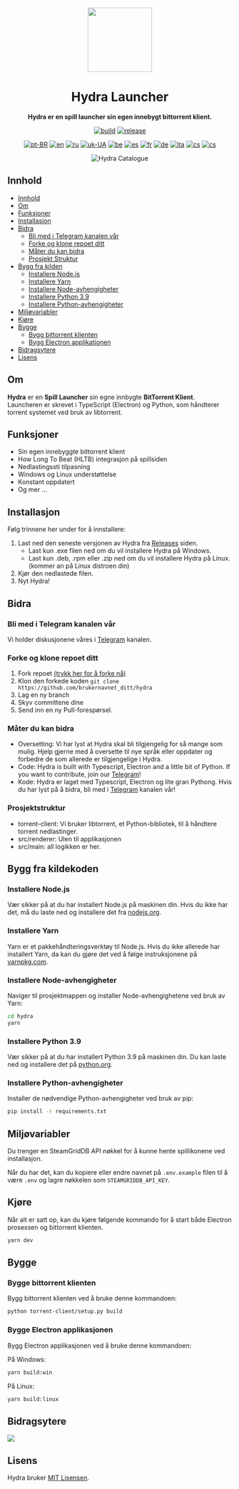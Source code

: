 <br>

<div align="center">

[<img src="./resources/icon.png" width="144"/>](https://hydralauncher.site)

  <h1 align="center">Hydra Launcher</h1>

  <p align="center">
    <strong>Hydra er en spill launcher sin egen innebygt bittorrent klient.</strong>
  </p>

[![build](https://img.shields.io/github/actions/workflow/status/hydralauncher/hydra/build.yml)](https://github.com/hydralauncher/hydra/actions)
[![release](https://img.shields.io/github/package-json/v/hydralauncher/hydra)](https://github.com/hydralauncher/hydra/releases)

[![pt-BR](https://img.shields.io/badge/lang-pt--BR-green.svg)](README.pt-BR.md)
[![en](https://img.shields.io/badge/lang-en-red.svg)](README.md)
[![ru](https://img.shields.io/badge/lang-ru-yellow.svg)](README.ru.md)
[![uk-UA](https://img.shields.io/badge/lang-uk--UA-blue)](README.uk-UA.md)
[![be](https://img.shields.io/badge/lang-be-orange)](README.be.md)
[![es](https://img.shields.io/badge/lang-es-red)](README.es.md)
[![fr](https://img.shields.io/badge/lang-fr-blue)](README.fr.md)
[![de](https://img.shields.io/badge/lang-de-black)](README.de.md)
[![ita](https://img.shields.io/badge/lang-it-red)](README.it.md)
[![cs](https://img.shields.io/badge/lang-cs-purple)](README.cs.md)
[![cs](https://img.shields.io/badge/lang-nb-blue)](README.nb.md)

![Hydra Catalogue](./docs/screenshot.png)

</div>

## Innhold

- [Innhold](#innhold)
- [Om](#om)
- [Funksjoner](#funksjoner)
- [Installasjon](#installasjon)
- [Bidra](#-bidra)
  - [Bli med i Telegram kanalen vår](#-join-our-telegram)
  - [Forke og klone repoet ditt](#fork-and-clone-your-repository)
  - [Måter du kan bidra](#ways-you-can-contribute)
  - [Prosjekt Struktur](#project-structure)
- [Bygg fra kilden](#build-from-source)
  - [Installere Node.js](#install-nodejs)
  - [Installere Yarn](#install-yarn)
  - [Installere Node-avhengigheter](#install-node-dependencies)
  - [Installere Python 3.9](#install-python-39)
  - [Installere Python-avhengigheter](#install-python-dependencies)
- [Miljøvariabler](#environment-variables)
- [Kjøre](#running)
- [Bygge](#build)
  - [Bygg bittorrent klienten](#build-the-bittorrent-client)
  - [Bygg Electron applikationen](#build-the-electron-application)
- [Bidragsytere](#contributors)
- [Lisens](#license)

## Om

**Hydra** er en **Spill Launcher** sin egne innbygte **BitTorrent Klient**.
<br>
Launcheren er skrevet i TypeScript (Electron) og Python, som håndterer torrent systemet ved bruk av libtorrent.

## Funksjoner

- Sin egen innebyggte bittorrent klient
- How Long To Beat (HLTB) integrasjon på spillsiden
- Nedlastingssti tilpasning
- Windows og Linux understøttelse
- Konstant oppdatert
- Og mer ...

## Installasjon

Følg trinnene her under for å innstallere:

1. Last ned den seneste versjonen av Hydra fra [Releases](https://github.com/hydralauncher/hydra/releases/latest) siden.
   - Last kun .exe filen ned om du vil installere Hydra på Windows.
   - Last kun .deb, .rpm eller .zip ned om du vil installere Hydra på Linux. (kommer an på Linux distroen din)
2. Kjør den nedlastede filen.
3. Nyt Hydra!

## <a name="contributing"> Bidra

### <a name="join-our-telegram"></a> Bli med i Telegram kanalen vår

Vi holder diskusjonene våres i [Telegram](https://t.me/hydralauncher) kanalen.

### Forke og klone repoet ditt

1. Fork repoet [(trykk her for å forke nå)](https://github.com/hydralauncher/hydra/fork)
2. Klon den forkede koden `git clone https://github.com/brukernavnet_ditt/hydra`
3. Lag en ny branch
4. Skyv committene dine
5. Send inn en ny Pull-forespørsel.

### Måter du kan bidra

- Oversetting: Vi har lyst at Hydra skal bli tilgjengelig for så mange som mulig. Hjelp gjerne med å oversette til nye språk eller oppdater og forbedre de som allerede er tilgjengelige i Hydra.
- Code: Hydra is built with Typescript, Electron and a little bit of Python. If you want to contribute, join our [Telegram](https://t.me/hydralauncher)!
- Kode: Hydra er laget med Typescript, Electron og lite gran Pythong. Hvis du har lyst på å bidra, bli med i [Telegram](https://t.me/hydralauncher) kanalen vår!

### Prosjektstruktur

- torrent-client: Vi bruker libtorrent, et Python-bibliotek, til å håndtere torrent nedlastinger.
- src/renderer: UIen til applikasjonen
- src/main: all logikken er her.

## Bygg fra kildekoden

### Installere Node.js

Vær sikker på at du har installert Node.js på maskinen din. Hvis du ikke har det, må du laste ned og installere det fra [nodejs.org](https://nodejs.org/).

### Installere Yarn

Yarn er et pakkehåndteringsverktøy til Node.js. Hvis du ikke allerede har installert Yarn, da kan du gjøre det ved å følge instruksjonene på [yarnpkg.com](https://classic.yarnpkg.com/lang/en/docs/install/).

### Installere Node-avhengigheter

Naviger til prosjektmappen og installer Node-avhengighetene ved bruk av Yarn:

```bash
cd hydra
yarn
```

### Installere Python 3.9

Vær sikker på at du har installert Python 3.9 på maskinen din. Du kan laste ned og installere det på [python.org](https://www.python.org/downloads/release/python-3913/).

### Installere Python-avhengigheter

Installer de nødvendige Python-avhengigheter ved bruk av pip:

```bash
pip install -r requirements.txt
```

## Miljøvariabler

Du trenger en SteamGridDB API nøkkel for å kunne hente spillikonene ved installasjon.

Når du har det, kan du kopiere eller endre navnet på `.env.example` filen til å være `.env` og lagre nøkkelen som `STEAMGRIDDB_API_KEY`.

## Kjøre

Når alt er satt op, kan du kjøre følgende kommando for å start både Electron prosessen og bittorrent klienten.

```bash
yarn dev
```

## Bygge

### Bygge bittorrent klienten

Bygg bittorrent klienten ved å bruke denne kommandoen:

```bash
python torrent-client/setup.py build
```

### Bygge Electron applikasjonen

Bygg Electron applikasjonen ved å bruke denne kommandoen:

På Windows:

```bash
yarn build:win
```

På Linux:

```bash
yarn build:linux
```

## Bidragsytere

<a href="https://github.com/hydralauncher/hydra/graphs/contributors">
  <img src="https://contrib.rocks/image?repo=hydralauncher/hydra" />
</a>

## Lisens

Hydra bruker [MIT Lisensen](LICENSE).
